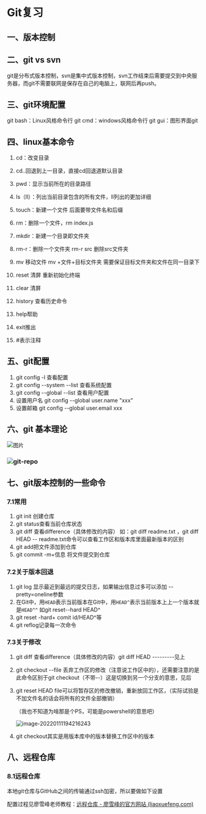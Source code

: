 # Git复习

## 一、版本控制

## 二、git vs svn

git是分布式版本控制，svn是集中式版本控制，svn工作结束后需要提交到中央服务器，而git不需要联网是保存在自己的电脑上，联网后再push。

## 三、git环境配置
git bash：Linux风格命令行
git cmd：windows风格命令行
git gui：图形界面git

## 四、linux基本命令

1. cd：改变目录

2. cd..回退到上一目录，直接cd回退道默认目录

3. pwd：显示当前所在的目录路径

4. ls（ll）：列出当前目录包含的所有文件，ll列出的更加详细

5. touch：新建一个文件 后面要带文件名和后缀

6. rm：删除一个文件，rm index.js

7. mkdir：新建一个目录即文件夹

8. rm-r：删除一个文件夹 rm-r src 删除src文件夹

9. mv 移动文件 mv +文件+目标文件夹 需要保证目标文件夹和文件在同一目录下

10. reset 清屏 重新初始化终端

11. clear 清屏

12. history 查看历史命令

13. help帮助

14. exit推出

15. #表示注释

## 五、git配置
1. git config -l 查看配置
2. git config --system --list 查看系统配置
3. git config --global --list 查看用户配置
4. 设置用户名 git config --global user.name "xxx"
5. 设置邮箱 git config --global user.email xxx
## 六、git 基本理论

![图片](https://mmbiz.qpic.cn/mmbiz_png/uJDAUKrGC7Ksu8UlITwMlbX3kMGtZ9p0NJ4L9OPI9ia1MmibpvDd6cSddBdvrlbdEtyEOrh4CKnWVibyfCHa3lzXw/640?wx_fmt=png&tp=webp&wxfrom=5&wx_lazy=1&wx_co=1)

### ![git-repo](https://www.liaoxuefeng.com/files/attachments/919020037470528/0)

## 七、git版本控制的一些命令

### 7.1常用
1. git init 创建仓库
2. git status查看当前仓库状态
3. git diff 查看difference（具体修改的内容） 如：git diff readme.txt ，git diff HEAD -- readme.txt命令可以查看工作区和版本库里面最新版本的区别
4. git add<filename>把文件添加到仓库
5. git commit -m+信息 将文件提交到仓库

### 7.2关于版本回退 

1. git log 显示最近到最远的提交日志，如果输出信息过多可以添加 --pretty=oneline参数
2. 在Git中，用`HEAD`表示当前版本在Git中，用`HEAD^`表示当前版本上上一个版本就是`HEAD^^`  如git reset--hard HEAD^
3. git reset -hard+ comit id/HEAD^等
4. git reflog记录每一次命令

### 7.3关于修改

1. git diff 查看difference（具体修改的内容）git diff HEAD ---------见上

2. git checkout --file 丢弃工作区的修改（注意说工作区中的），还需要注意的是此命令区别于git checkout（不带--）这是切换到另一个分支的意思，见后

3. git reset HEAD file可以将暂存区的修改撤销，重新放回工作区，（实际试验是不加文件名的话会将所有的文件全部撤销）

   （我也不知道为啥那是个PS，可能是powershell的意思吧）

   ![image-20220111194216243](C:\Users\86184\AppData\Roaming\Typora\typora-user-images\image-20220111194216243.png)

4. git checkout其实是用版本库中的版本替换工作区中的版本

## 八、远程仓库
### 8.1远程仓库

本地git仓库与GitHub之间的传输通过ssh加密，所以要做如下设置

配置过程见廖雪峰老师教程：[远程仓库 - 廖雪峰的官方网站 (liaoxuefeng.com)](https://www.liaoxuefeng.com/wiki/896043488029600/896954117292416#0)

